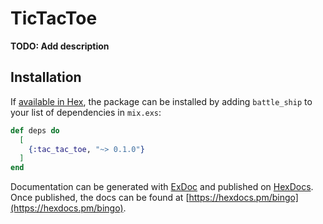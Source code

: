 # TicTacToe

**TODO: Add description**

## Installation

If [available in Hex](https://hex.pm/docs/publish), the package can be installed
by adding `battle_ship` to your list of dependencies in `mix.exs`:

```elixir
def deps do
  [
    {:tac_tac_toe, "~> 0.1.0"}
  ]
end
```

Documentation can be generated with [ExDoc](https://github.com/elixir-lang/ex_doc)
and published on [HexDocs](https://hexdocs.pm). Once published, the docs can
be found at [https://hexdocs.pm/bingo](https://hexdocs.pm/bingo).

